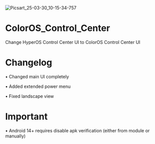 ![Picsart_25-03-30_10-15-34-757](https://github.com/user-attachments/assets/f4c48c77-1902-411b-85b4-7f2c3b957e1f)

# ColorOS_Control_Center
Change HyperOS Control Center UI to ColorOS Control Center UI 
# Changelog
• Changed main UI completely

• Added extended power menu

• Fixed landscape view

# Important 
• Android 14+ requires disable apk verification (either from module or manually)
